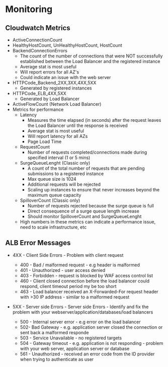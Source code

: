 # Monitoring

## Cloudwatch Metrics

* ActiveConnectionCount
* HealthyHostCount, UnHealthyHostCount, HostCount
* BackendConnectionErrors
    - The count of the number of connections that were NOT successfully established between the Load Balancer and the registered instance
    - Average stat is most useful
    - Will report errors for all AZ's
    - Could indicate an issue with the web server
* HTTPCode_Backend_2XX,3XX,4XX,5XX
    - Generated by registered instances
* HTTPCode_ELB_4XX,5XX
    - Generated by Load Balancer
* ActiveFlowCount (Network Load Balancer)
* Metrics for performance
    - Latency
        - Measures the time elapsed (in seconds) after the request leaves the Load Balancer until the response is received
        - Average stat is most useful
        - Will report latency for all AZs
        - Page Load Time
    - RequestCount
        - Number of requests completed/connections made during specified interval (1 or 5 mins)
    - SurgeQueueLenght (Classic only)
        - A count of the total number of requests that are pending submissions to a registered instance
        - Max queue size is 1024
        - Additional requests will be rejected
        - Scaling up instances to ensure that never increases beyond the maximum queue capacity
    - SpilloverCount (Classic only)
        - Number of requests rejected because the surge queue is full
        - Direct consequence of a surge queue length increase
        - Should monitor SpilloverCount and SurgeQueueLenght
    - High numbers in these metrics can indicate a performance issue, need to scale infrastructure, etc
    
    
## ALB Error Messages

* 4XX - Client Side Errors - Problem with client request
    * 400 - Bad / malformed request - e.g header is malformed
    * 401 - Unauthorized - user access denied
    * 403 - Forbidden - request is blocked by WAF access control list
    * 460 - Client closed connection before the load balancer could respond, client timeout period my be too short
    * 463 - Load balancer received an X-Forwarded-For request header with >30 IP address - similar to a malformed request

* 5XX - Server side Errors - Server side Errors - Identify and fix the problem with your webserver/application/databases/load balancers
    * 500 - Internal server error - e.g error on the load balancer
    * 502- Bad Gateway - e.g. application server closed the connection or sent back a malformed responde
    * 503 - Service Unavailable - no registered targets
    * 504 - Gateway timeout - e.g. application is not responding - problem with your web server, application server or database
    * 561 - Unauthorized - received an error code from the ID provider when trying to authenticate as user